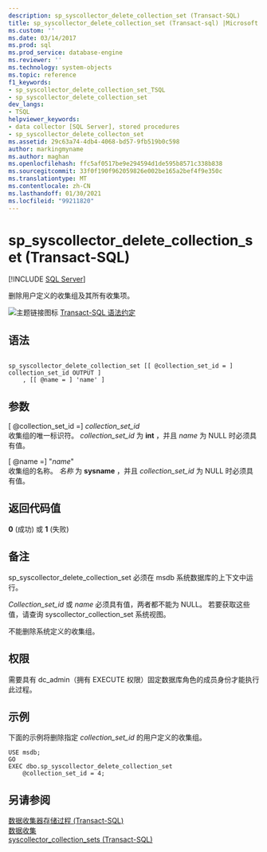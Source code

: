```yaml
---
description: sp_syscollector_delete_collection_set (Transact-SQL)
title: sp_syscollector_delete_collection_set (Transact-sql) |Microsoft Docs
ms.custom: ''
ms.date: 03/14/2017
ms.prod: sql
ms.prod_service: database-engine
ms.reviewer: ''
ms.technology: system-objects
ms.topic: reference
f1_keywords:
- sp_syscollector_delete_collection_set_TSQL
- sp_syscollector_delete_collection_set
dev_langs:
- TSQL
helpviewer_keywords:
- data collector [SQL Server], stored procedures
- sp_syscollector_delete_collecton_set
ms.assetid: 29c63a74-4db4-4068-bd57-9fb519b0c598
author: markingmyname
ms.author: maghan
ms.openlocfilehash: ffc5af0517be9e294594d1de595b8571c338b838
ms.sourcegitcommit: 33f0f190f962059826e002be165a2bef4f9e350c
ms.translationtype: MT
ms.contentlocale: zh-CN
ms.lasthandoff: 01/30/2021
ms.locfileid: "99211820"
---
```

# <a name="sp_syscollector_delete_collection_set-transact-sql"></a>sp_syscollector_delete_collection_set (Transact-SQL)
[!INCLUDE [SQL Server](../../includes/applies-to-version/sqlserver.md)]

  删除用户定义的收集组及其所有收集项。  
  
 ![主题链接图标](../../database-engine/configure-windows/media/topic-link.gif "“主题链接”图标") [Transact-SQL 语法约定](../../t-sql/language-elements/transact-sql-syntax-conventions-transact-sql.md)  
  
## <a name="syntax"></a>语法  
  
```  
  
sp_syscollector_delete_collection_set [[ @collection_set_id = ] collection_set_id OUTPUT ]  
    , [[ @name = ] 'name' ]  
```  
  
## <a name="arguments"></a>参数  
 [ @collection_set_id =] *collection_set_id*  
 收集组的唯一标识符。 *collection_set_id* 为 **int** ，并且 *name* 为 NULL 时必须具有值。  
  
 [ @name =] "*name*"  
 收集组的名称。 *名称* 为 **sysname** ，并且 *collection_set_id* 为 NULL 时必须具有值。  
  
## <a name="return-code-values"></a>返回代码值  
 **0** (成功) 或 **1** (失败)   
  
## <a name="remarks"></a>备注  
 sp_syscollector_delete_collection_set 必须在 msdb 系统数据库的上下文中运行。  
  
 *Collection_set_id* 或 *name* 必须具有值，两者都不能为 NULL。 若要获取这些值，请查询 syscollector_collection_set 系统视图。  
  
 不能删除系统定义的收集组。  
  
## <a name="permissions"></a>权限  
 需要具有 dc_admin（拥有 EXECUTE 权限）固定数据库角色的成员身份才能执行此过程。  
  
## <a name="examples"></a>示例  
 下面的示例将删除指定 *collection_set_id* 的用户定义的收集组。  
  
```  
USE msdb;  
GO  
EXEC dbo.sp_syscollector_delete_collection_set  
    @collection_set_id = 4;  
```  
  
## <a name="see-also"></a>另请参阅  
 [数据收集器存储过程 (Transact-SQL)](../../relational-databases/system-stored-procedures/data-collector-stored-procedures-transact-sql.md)   
 [数据收集](../../relational-databases/data-collection/data-collection.md)   
 [syscollector_collection_sets (Transact-SQL)](../../relational-databases/system-catalog-views/syscollector-collection-sets-transact-sql.md)  
  
  
